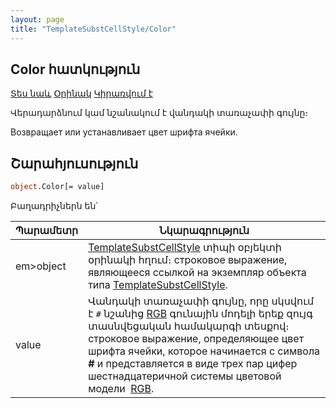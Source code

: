 ```yaml
---
layout: page
title: "TemplateSubstCellStyle/Color"
---
```

    
## Color հատկություն


[Տես նաև](../TemplateSubstCellStyle.md) [Օրինակ](../../Examples/E_TemplateSubstCellStyle.md) [Կիրառվում է](../TemplateSubstCellStyle.md)

Վերադարձնում կամ նշանակում է վանդակի տառաչափի գույնը։

Возвращает или устанавливает цвет шрифта ячейки.



## Շարահյուսություն

```vb
object.Color[= value]
```

Բաղադրիչներն են՝


| Պարամետր | Նկարագրություն |
|--|--|
| em>object | [TemplateSubstCellStyle](../TemplateSubstCellStyle.md) տիպի օբյեկտի օրինակի հղում։ строковое выражение, являющееся ссылкой на экземпляр объекта типа [TemplateSubstCellStyle](../TemplateSubstCellStyle.html). |
| value | Վանդակի տառաչափի գույնը, որը սկսվում է `#` նշանից  [RGB](../../RGBColorCodes.html) գունային մոդելի երեք զույգ տասնվեցական համակարգի տեսքով։ строковое выражение, oпределяющее цвет шрифта ячейки, которое начинается с символа <strong>#</strong> и представляется в виде трех пар цифер шестнадцатеричной системы цветовой модели&nbsp; [RGB](../../RGBColorCodes.html). |

